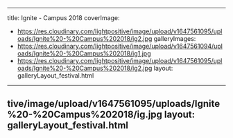 
---
title: Ignite - Campus 2018
coverImage:
  - https://res.cloudinary.com/lightpositive/image/upload/v1647561095/uploads/Ignite%20-%20Campus%202018/ig2.jpg
galleryImages:
   - https://res.cloudinary.com/lightpositive/image/upload/v1647561094/uploads/Ignite%20-%20Campus%202018/ig1.jpg
   - https://res.cloudinary.com/lightpositive/image/upload/v1647561095/uploads/Ignite%20-%20Campus%202018/ig2.jpg
layout: galleryLayout_festival.html
---
tive/image/upload/v1647561095/uploads/Ignite%20-%20Campus%202018/ig.jpg
layout: galleryLayout_festival.html
---
